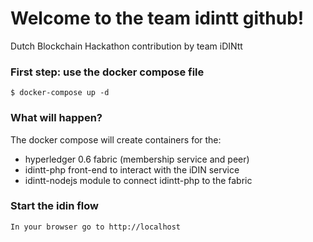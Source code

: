 # Welcome to the team idintt github!
Dutch Blockchain Hackathon contribution by team iDINtt 

### First step: use the docker compose file
```
$ docker-compose up -d
```

### What will happen?

The docker compose will create containers for the:
- hyperledger 0.6 fabric (membership service and peer)
- idintt-php front-end to interact with the iDIN service
- idintt-nodejs module to connect idintt-php to the fabric

### Start the idin flow
```
In your browser go to http://localhost
```
